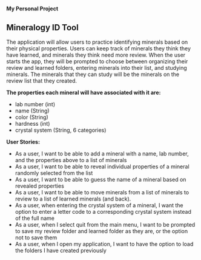 #### My Personal Project
## Mineralogy ID Tool

The application will allow users to practice identifying minerals based on their physical properties. Users can keep
track of minerals they think they have learned, and minerals they think need more review. 
When the user starts the app, they will be prompted to choose between organizing their review and learned folders, 
entering minerals into their list, and studying minerals. The minerals that they can study will be the 
minerals on the review list that they created. 

**The properties each mineral will have associated with it are:**
- lab number (int)
- name (String)
- color (String)
- hardness (int)
- crystal system (String, 6 categories)

**User Stories:**
- As a user, I want to be able to add a mineral with a name, lab number, and the properties above to a list of minerals
- As a user, I want to be able to reveal individual properties of a mineral randomly selected from the list
- As a user, I want to be able to guess the name of a mineral based on revealed properties
- As a user, I want to be able to move minerals from a list of minerals to review to a list of learned minerals (and 
  back).
- As a user, when entering the crystal system of a mineral, I want the option to enter a letter code to a corresponding 
  crystal system instead of the full name
- As a user, when I select quit from the main menu, I want to be prompted to save my review folder and learned folder
  as they are, or the option not to save them
- As a user, when I open my application, I want to have the option to load the folders I have created previously